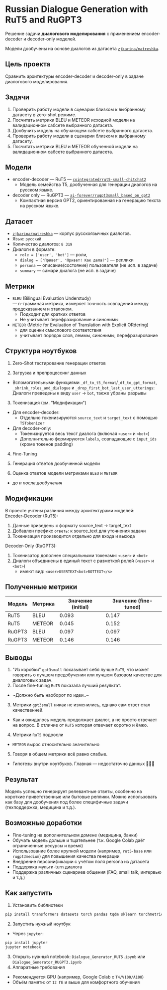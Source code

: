 # Russian Dialogue Generation with RuT5 and RuGPT3

Решение задачи **диалогового моделирования** с применением encoder-decoder и decoder-only моделей.

Модели дообучены на основе диалогов из датасета [`zjkarina/matreshka`](https://huggingface.co/datasets/zjkarina/matreshka).

## Цель проекта

Сравнить архитектуры encoder-decoder и decoder-only в задаче диалогового моделирования.

## Задачи

1. Проверить работу модели в сценарии близком к выбранному датасету в zero-shot режиме.
2. Посчитать метрики BLEU и METEOR исходной модели на валидационном сабсете выбранного датасета.
3. Дообучить модель на обучающем сабсете выбранного датасета.
4. Проверить работу модели в сценарии близком к выбранному датасету.
5. Посчитать метрики BLEU и METEOR обученной модели на валидационном сабсете выбранного датасета.

## Модели

- encoder-decoder — RuT5 — [`cointegrated/rut5-small-chitchat2`](https://huggingface.co/cointegrated/rut5-small-chitchat2)
  - Модель семейства T5, дообученная для генерации диалогов на русском языке.
- decoder only — RuGPT3 — [`ai-forever/rugpt3small_based_on_gpt2`](https://huggingface.co/ai-forever/rugpt3small_based_on_gpt2)
  - Компактная версия GPT2, ориентированная на генерацию текста на русском языке.

## Датасет

- [`zjkarina/matreshka`](https://huggingface.co/datasets/zjkarina/matreshka) — корпус русскоязычных диалогов.
- Язык: `русский`
- Количество диалогов: `8 319`
- Диалоги в формате:
  - `role = ['user', 'bot']` — роли,
  - `dialog = ['Привет', 'Привет! Как дела?']` — реплики
  - `persona` — описание(состояние) пользователя (не исп. в задаче)
  - `summary` — самари диалога (не исп. в задаче)

## Метрики
- `BLEU` (Bilingual Evaluation Understudy)<br>— n-граммная метрика, измеряет точность совпадений между предсказанием и эталоном.
    - Подходит для кратких ответов
    - Не учитывает перефразирование и синонимы
- `METEOR` (Metric for Evaluation of Translation with Explicit ORdering)
    - для оценки смыслового соответствия
    - учитывает порядок слов, леммы, синонимы, перефразирование

## Структура ноутбуков

1. Zero-Shot тестирование генерации ответов

2. Загрузка и препроцессинг данных
- Вспомогательными функциями `_df_to_t5_format`/``_df_to_gpt_format``, `_shrink_roles_and_dialogue` и `_drop_first_bot_last_user_utterings`:<br>Диалоги преведены к виду `user` → `bot`, также убраны разрывы
   
3. Токенизация (см. "Модификации")
- Для encoder-decoder:
  - Отдельно токенизируются `source_text` и `target_text` с помощью `T5Tokenizer`
- Для decoder-only:
  - Токенизируется весь текст диалога (включая `<user>` и `<bot>`)
  - Дополнительно формируются `labels`, совпадающие с `input_ids` (кроме токенов padding)
   
4. Fine-Tuning

5. Генерация ответов дообученной модели

5. Оценка ответов модели метриками `BLEU` и `METEOR`
- *до и после дообучения*

## Модификации

В проекте учтены различия между архитектурами моделей:<br>
Encoder-Decoder (RuT5):
1. Данные приведены к формату source_text → target_text
2. Добавлен префикс `ответь`: к source_text для уточнения задачи
3. Токенизация производится отдельно для входа и выхода

Decoder-Only (RuGPT3):
1. Токенизатор дополнен специальными токенами: `<user>` и `<bot>`
2. Диалоги объединены в единый текст с разметкой ролей (`<user>` и `<bot>`)
    - имеют вид: `<user>USERTEXT<bot>BOTTEXT</s>`

## Полученные метрики

|Модель|Метрика|Значение (initial)|Значение (fine-tuned)|
|------|-------|------------------|---------------------|
|RuT5|BLEU|0.093|0.147|
|RuT5|METEOR|0.045|0.152|
|RuGPT3|BLEU|0.097|0.097|
|RuGPT3|METEOR|0.146|0.146|

## Выводы

1. "Из коробки" `gpt3small` показывает себя лучше `RuT5`, что может говорить о лучшем предобучении или лучшем базовом качестве для диалоговых задач.
2. После fine-tuning `RuT5` показала лучший результат.
- ~Должно быть наоборот по идеи..~
3. Метрики `gpt3small` никак не изменились, однако сам ответ стал качественней.
- Как и ожидалось модель продолжает диалог, а не просто отвечает на вопрос. В отличие от `RuT5` которая отвечает коротко и ёмко.
4. Метрики `RuT5` подросли
- `METEOR` вырос относительно значительно
5. Говоря в общем метрики всё равно слабые.
- Гипотезы внутри ноутбуков. Главная — недостаточно данных 🤷🏻‍♂️

## Результат

Модель успешно генерирует релевантные ответы, особенно на короткие приветственные или бытовые реплики. Можно использовать как базу для дообучения под более специфичные задачи (техподдержка, медицина и т.д.).

## Возможные доработки

- Fine-tuning на дополнительном домене (медицина, банки)
- Обучать модель дольше и тщательнее (т.к. Google Colab даёт ограниченные ресурсы и время)
- Использование более крупной модели (например, `rut5-base` или `rugpt3medium`) для повышения качества генерации
- Внедрение персонификации с учётом поля persona из датасета
- Поддержка мульти-turn диалога
- Поддержка различных сценариев общения (FAQ, small talk, интервью и т.д.)

## Как запустить
1. Установить библиотеки
```bash
pip install transformers datasets torch pandas tqdm sklearn torchmetrics re evaluate
```

2. Запустить нужный ноутбук
- Через `jupyter`:<br>
```bash
pip install jupyter
jupyter notebook
```
3. Открыть нужный notebook: `Dialogue_Generator_RUT5.ipynb` или `Dialogue_Generator_RUGPT3.ipynb`
4. Аппаратные требования
- Рекомендуется GPU (например, Google Colab с `T4/V100/A100`)
- Объём памяти: от `12 ГБ` и выше для комфортного обучения
